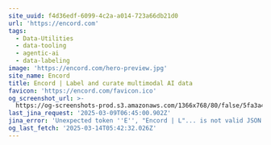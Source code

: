 ```yaml
---
site_uuid: f4d36edf-6099-4c2a-a014-723a66db21d0
url: 'https://encord.com'
tags:
  - Data-Utilities
  - data-tooling
  - agentic-ai
  - data-labeling
image: 'https://encord.com/hero-preview.jpg'
site_name: Encord
title: Encord | Label and curate multimodal AI data
favicon: 'https://encord.com/favicon.ico'
og_screenshot_url: >-
  https://og-screenshots-prod.s3.amazonaws.com/1366x768/80/false/5fa3a42680815eabf08be140c5a11fa1fd73f2639fab4a3c1fa8801804127f50.jpeg
last_jina_request: '2025-03-09T06:45:00.902Z'
jina_error: 'Unexpected token ''E'', "Encord | L"... is not valid JSON'
og_last_fetch: '2025-03-14T05:42:32.026Z'
---
```



